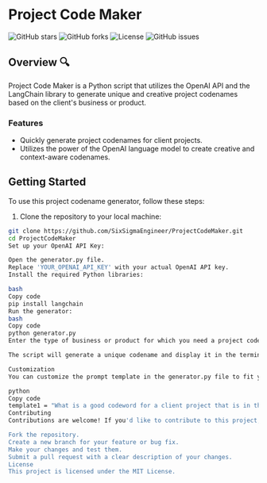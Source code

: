 # Project Code Maker

![GitHub stars](https://img.shields.io/github/stars/SixSigmaEngineer/ProjectCodeMaker.svg?style=for-the-badge)
![GitHub forks](https://img.shields.io/github/forks/SixSigmaEngineer/ProjectCodeMaker.svg?style=for-the-badge)
![License](https://img.shields.io/github/license/SixSigmaEngineer/ProjectCodeMaker.svg?style=for-the-badge)
![GitHub issues](https://img.shields.io/github/issues/SixSigmaEngineer/ProjectCodeMaker.svg?style=for-the-badge)

## Overview 🔍

Project Code Maker is a Python script that utilizes the OpenAI API and the LangChain library to generate unique and creative project codenames based on the client's business or product.

### Features

- Quickly generate project codenames for client projects.
- Utilizes the power of the OpenAI language model to create creative and context-aware codenames.

## Getting Started

To use this project codename generator, follow these steps:

1. Clone the repository to your local machine:

```bash
git clone https://github.com/SixSigmaEngineer/ProjectCodeMaker.git
cd ProjectCodeMaker
Set up your OpenAI API Key:

Open the generator.py file.
Replace 'YOUR_OPENAI_API_KEY' with your actual OpenAI API key.
Install the required Python libraries:

bash
Copy code
pip install langchain
Run the generator:
bash
Copy code
python generator.py
Enter the type of business or product for which you need a project codename.

The script will generate a unique codename and display it in the terminal.

Customization
You can customize the prompt template in the generator.py file to fit your specific needs. Adjust the template to ask for additional information or modify the generated codename as necessary.

python
Copy code
template1 = "What is a good codeword for a client project that is in the business of {product}? Make it one single codeword."
Contributing
Contributions are welcome! If you'd like to contribute to this project, please follow these guidelines:

Fork the repository.
Create a new branch for your feature or bug fix.
Make your changes and test them.
Submit a pull request with a clear description of your changes.
License
This project is licensed under the MIT License.
